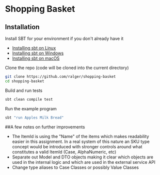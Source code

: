 Shopping Basket
===============

## Installation

Install SBT for your environment if you don't already have it 
* [Installing sbt on Linux](https://www.scala-sbt.org/1.x/docs/Installing-sbt-on-Linux.html)
* [Installing sbt on Windows](https://www.scala-sbt.org/1.x/docs/Installing-sbt-on-Windows.html)
* [Installing sbt on macOS](https://www.scala-sbt.org/1.x/docs/Installing-sbt-on-Mac.html)

Clone the repo (code will be cloned into the current directory)

```bash
git clone https://github.com/ralger/shopping-basket 
cd shopping-basket 
```

Build and run tests
```bash
sbt clean compile test
```

Run the example program
```bash
sbt "run Apples Milk Bread"
```

##A few notes on further improvements 

* The ItemId is using the "Name" of the items which makes readability easier in this assignment. In a real system of this nature an SKU type concept would be introduced with stronger controls around what constitutes a valid ItemId (Case, AlphaNumeric, etc)
* Separate out Model and DTO objects making it clear which objects are used in the internal logic and which are used in the external service API
* Change type aliases to Case Classes or possibly Value Classes 
